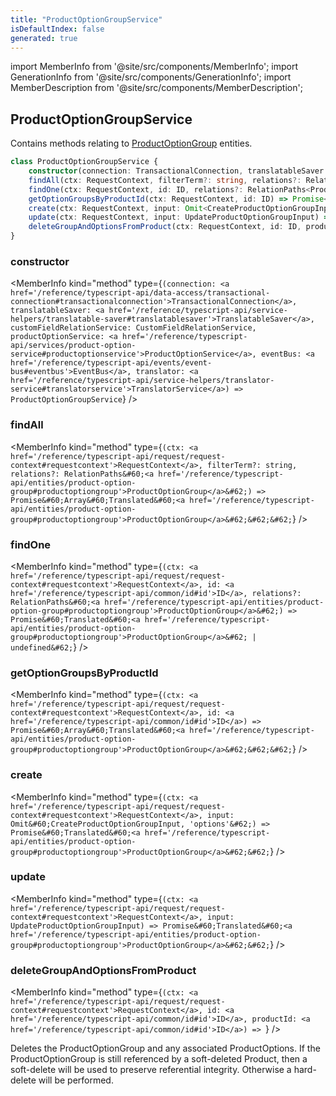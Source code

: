 ```yaml
---
title: "ProductOptionGroupService"
isDefaultIndex: false
generated: true
---
```

<!-- This file was generated from the Vendure source. Do not modify. Instead, re-run the "docs:build" script -->
import MemberInfo from '@site/src/components/MemberInfo';
import GenerationInfo from '@site/src/components/GenerationInfo';
import MemberDescription from '@site/src/components/MemberDescription';


## ProductOptionGroupService

<GenerationInfo sourceFile="packages/core/src/service/services/product-option-group.service.ts" sourceLine="34" packageName="@bb-vendure/core" />

Contains methods relating to <a href='/reference/typescript-api/entities/product-option-group#productoptiongroup'>ProductOptionGroup</a> entities.

```ts title="Signature"
class ProductOptionGroupService {
    constructor(connection: TransactionalConnection, translatableSaver: TranslatableSaver, customFieldRelationService: CustomFieldRelationService, productOptionService: ProductOptionService, eventBus: EventBus, translator: TranslatorService)
    findAll(ctx: RequestContext, filterTerm?: string, relations?: RelationPaths<ProductOptionGroup>) => Promise<Array<Translated<ProductOptionGroup>>>;
    findOne(ctx: RequestContext, id: ID, relations?: RelationPaths<ProductOptionGroup>) => Promise<Translated<ProductOptionGroup> | undefined>;
    getOptionGroupsByProductId(ctx: RequestContext, id: ID) => Promise<Array<Translated<ProductOptionGroup>>>;
    create(ctx: RequestContext, input: Omit<CreateProductOptionGroupInput, 'options'>) => Promise<Translated<ProductOptionGroup>>;
    update(ctx: RequestContext, input: UpdateProductOptionGroupInput) => Promise<Translated<ProductOptionGroup>>;
    deleteGroupAndOptionsFromProduct(ctx: RequestContext, id: ID, productId: ID) => ;
}
```

<div className="members-wrapper">

### constructor

<MemberInfo kind="method" type={`(connection: <a href='/reference/typescript-api/data-access/transactional-connection#transactionalconnection'>TransactionalConnection</a>, translatableSaver: <a href='/reference/typescript-api/service-helpers/translatable-saver#translatablesaver'>TranslatableSaver</a>, customFieldRelationService: CustomFieldRelationService, productOptionService: <a href='/reference/typescript-api/services/product-option-service#productoptionservice'>ProductOptionService</a>, eventBus: <a href='/reference/typescript-api/events/event-bus#eventbus'>EventBus</a>, translator: <a href='/reference/typescript-api/service-helpers/translator-service#translatorservice'>TranslatorService</a>) => ProductOptionGroupService`}   />


### findAll

<MemberInfo kind="method" type={`(ctx: <a href='/reference/typescript-api/request/request-context#requestcontext'>RequestContext</a>, filterTerm?: string, relations?: RelationPaths&#60;<a href='/reference/typescript-api/entities/product-option-group#productoptiongroup'>ProductOptionGroup</a>&#62;) => Promise&#60;Array&#60;Translated&#60;<a href='/reference/typescript-api/entities/product-option-group#productoptiongroup'>ProductOptionGroup</a>&#62;&#62;&#62;`}   />


### findOne

<MemberInfo kind="method" type={`(ctx: <a href='/reference/typescript-api/request/request-context#requestcontext'>RequestContext</a>, id: <a href='/reference/typescript-api/common/id#id'>ID</a>, relations?: RelationPaths&#60;<a href='/reference/typescript-api/entities/product-option-group#productoptiongroup'>ProductOptionGroup</a>&#62;) => Promise&#60;Translated&#60;<a href='/reference/typescript-api/entities/product-option-group#productoptiongroup'>ProductOptionGroup</a>&#62; | undefined&#62;`}   />


### getOptionGroupsByProductId

<MemberInfo kind="method" type={`(ctx: <a href='/reference/typescript-api/request/request-context#requestcontext'>RequestContext</a>, id: <a href='/reference/typescript-api/common/id#id'>ID</a>) => Promise&#60;Array&#60;Translated&#60;<a href='/reference/typescript-api/entities/product-option-group#productoptiongroup'>ProductOptionGroup</a>&#62;&#62;&#62;`}   />


### create

<MemberInfo kind="method" type={`(ctx: <a href='/reference/typescript-api/request/request-context#requestcontext'>RequestContext</a>, input: Omit&#60;CreateProductOptionGroupInput, 'options'&#62;) => Promise&#60;Translated&#60;<a href='/reference/typescript-api/entities/product-option-group#productoptiongroup'>ProductOptionGroup</a>&#62;&#62;`}   />


### update

<MemberInfo kind="method" type={`(ctx: <a href='/reference/typescript-api/request/request-context#requestcontext'>RequestContext</a>, input: UpdateProductOptionGroupInput) => Promise&#60;Translated&#60;<a href='/reference/typescript-api/entities/product-option-group#productoptiongroup'>ProductOptionGroup</a>&#62;&#62;`}   />


### deleteGroupAndOptionsFromProduct

<MemberInfo kind="method" type={`(ctx: <a href='/reference/typescript-api/request/request-context#requestcontext'>RequestContext</a>, id: <a href='/reference/typescript-api/common/id#id'>ID</a>, productId: <a href='/reference/typescript-api/common/id#id'>ID</a>) => `}   />

Deletes the ProductOptionGroup and any associated ProductOptions. If the ProductOptionGroup
is still referenced by a soft-deleted Product, then a soft-delete will be used to preserve
referential integrity. Otherwise a hard-delete will be performed.


</div>
